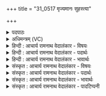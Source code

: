 +++
title = "31_0517 मृज्यमानः सुहस्त्या"

+++
<details><summary>पदपाठः</summary>

मृ꣣ज्य꣡मा꣢नः। सु꣣हस्त्या। सु। हस्त्य। समुद्रे꣢। स꣣म्। उद्रे꣢। वा꣡च꣢꣯म्। इ꣣न्वसि। रयि꣢म्। पि꣣श꣡ङ्ग꣢म्। ब꣣हुल꣢म्। पु꣣रुस्पृ꣡ह꣢म्। पु꣣रु। स्पृ꣡ह꣢꣯म्। प꣡व꣢꣯मान। अ꣣भि꣢। अ꣣र्षसि। ५१७।
</details>

<details><summary>अधिमन्त्रम् (VC)</summary>

- पवमानः सोमः
- सप्तर्षयः
- बृहती
- मध्यमः
- पावमानं काण्डम्
</details>

<details><summary>हिन्दी : आचार्य रामनाथ वेदालंकार - विषयः</summary>

अगले मन्त्र में यह कहा गया है कि उपासना किया हुआ परमेश्वर क्या करता है।
</details>

<details><summary>हिन्दी : आचार्य रामनाथ वेदालंकार - पदार्थः</summary>

पदार्थान्वय -  हे (सुहस्त्य) उत्तम ऐश्वर्योंवाले रसागार सोम परमात्मन् ! (मृज्यमानः) स्तुतियों से अलङ्कृत किये जाते हुए आप (समुद्रे) उपासक के हृदयान्तरिक्ष में (वाचम्) सत्प्रेरणारूप वाणी को (इन्वसि) प्रेरित करते हो। हे (पवमान) पवित्रता देनेवाले जगदीश्वर ! आप (बहुलम्) बहुत सारे (पुरुस्पृहम्) बहुत चाहने योग्य अथवा बहुतों से चाहने योग्य (पिशङ्गं रयिम्) पीले धन सुवर्ण को अथवा तेज से युक्त आध्यात्मिक धन सत्य, अहिंसा आदि को (अभ्यर्षसि) प्रदान करते हो ॥७॥ इस मन्त्र में द्वितीय और चतुर्थ पादों में अन्त्यानुप्रास अलङ्कार है, पवर्ग जिनके बाद आता है, ऐसे अनेक अनुस्वारों के सहप्रयोग में वृत्त्यनुप्रास है ॥७॥
</details>

<details><summary>हिन्दी : आचार्य रामनाथ वेदालंकार - भावार्थः</summary>

भावार्थ -  सबके हृदय में स्थित परमेश्वर दिव्य संदेश निरन्तर देता रहता है, वही जीवन को पवित्र करता हुआ तेजोमय आध्यात्मिक और भौतिक धन भी प्रदान करता है ॥७॥
</details>

<details><summary>संस्कृत : आचार्य रामनाथ वेदालंकार - विषयः</summary>

अथोपासितः परमेश्वरः किं करोतीत्याह।
</details>

<details><summary>संस्कृत : आचार्य रामनाथ वेदालंकार - पदार्थः</summary>

पदार्थान्वय -  हे (सुहस्त्य) हस्ते भवानि हस्त्यानि ऐश्वर्याणि, शोभनानि हस्त्यानि यस्य तादृश शोभनैश्वर्य सोम रसागार परमात्मन् ! छन्दसि ‘अन्येषामपि दृश्यते’ अ० ६।३।१३७ इति दीर्घः। (मृज्यमानः) स्तुतिभिः अलङ्क्रियमाणः त्वम्। मृजू शौचालङ्कारयोः, चुरादिः। (समुद्रे) उपासकस्य हृदयान्तरिक्षे। समुद्र इत्यन्तरिक्षनाम। निघं० १।३ (वाचम्) सत्प्रेरणात्मिकां वाणीम् (इन्वसि) प्रेरयसि। इन्वति गतिकर्मा। निघं० २।१४। हे (पवमान) पवित्रतादायक जगदीश्वर ! त्वम् (बहुलम्) प्रचुरम्, (पुरुस्पृहम्) बहु बहुभिर्वा स्पृहणीयम् (पिशङ्गं रयिम्) पिङ्गलवर्णं धनं हिरण्यम् यद्वा तेजोयुक्तम् आध्यात्मिकं धनं सत्याहिंसादिकम् (अभ्यर्षसि) अभिगमयसि प्रयच्छसीत्यर्थः ॥७॥ अत्र द्वितीयचतुर्थपादयोरन्त्यानुप्रासः, पवर्गपराणामनेकेषामनु- स्वाराणां सह प्रयोगे च वृत्त्यनुप्रासः ॥७॥
</details>

<details><summary>संस्कृत : आचार्य रामनाथ वेदालंकार - भावार्थः</summary>

भावार्थ -  सर्वेषां हृदि स्थितः परमेश्वरो दिव्यसन्देशं निरन्तरं प्रयच्छति, स एव जीवनं पवित्रं कुर्वन् तेजोमयम् आध्यात्मिकं भौतिकं चापि धनं प्रददाति ॥७॥
</details>

<details><summary>संस्कृत : आचार्य रामनाथ वेदालंकार - पादटिप्पनी</summary>

टिप्पनी -   १. ऋ० ९।१०७।२१ ‘सुहस्त्या’ इत्यत्र ‘सुहस्त्य’ इति पाठः।
</details>